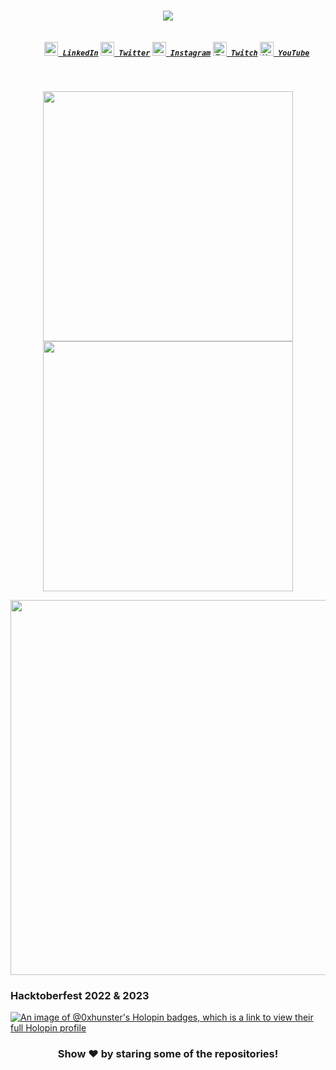 <h1 align="center">
  <a href="https://git.io/typing-svg">
    <img src="https://readme-typing-svg.herokuapp.com/?lines=Hey!%20How%20you%20doin'?&center=true&size=30">
  </a>
</h1>

<h5 align="center">
  <code>
    <a href="https://www.linkedin.com/in/0xhunster/" title="LinkedIn Profile"><img height="22" width="22" src="https://github.com/0xhunster/0xhunster/blob/master/img/linkedin.svg"> LinkedIn</a></code>
  <code><a href="https://twitter.com/0xhunster" title="Twitter Profile"><img height="22" width="22" src="https://github.com/0xhunster/0xhunster/blob/master/img/t.svg"> Twitter</a></code>
  <code><a href="https://www.instagram.com/0xhunster_" title="Instagram Profile"><img height="22" width="22" src="https://github.com/0xhunster/0xhunster/blob/master/img/instagram.svg"> Instagram</a></code>
  <code><a href="https://www.twitch.tv/0xhunster"><img alt="Twitch" title="Twitch" height="22" width="22" src="https://github.com/0xhunster/0xhunster/blob/master/img/twitch.svg"> Twitch</a></code>
  <code><a href="https://www.youtube.com/channel/UCi2ga4GJtJL1n-rsQP5dXBA"><img alt="YouTube" title="YouTube" height="22" width="22" src="https://upload.wikimedia.org/wikipedia/commons/thumb/0/09/YouTube_full-color_icon_%282017%29.svg/1280px-YouTube_full-color_icon_%282017%29.svg.png"> YouTube</a></code>
</h5>
<br>
<p align = "center">
  <img src = "https://github-readme-stats.vercel.app/api?username=0xhunster&show_icons=true&theme=dark" width = 400>
  <img src = "https://github-readme-streak-stats.herokuapp.com/?user=0xhunster&theme=dark&hide_border=true" width = 400>
</p>
<p align = "center">
  <img src = "https://github.com/0xhunster/0xhunster/blob/master/img/ani.gif" width = 600>
</p>

### Hacktoberfest 2022 & 2023
[![An image of @0xhunster's Holopin badges, which is a link to view their full Holopin profile](https://holopin.me/0xhunster)](https://holopin.io/@0xhunster)

<div align="center">

### Show ❤️ by staring some of the repositories!

</div>
